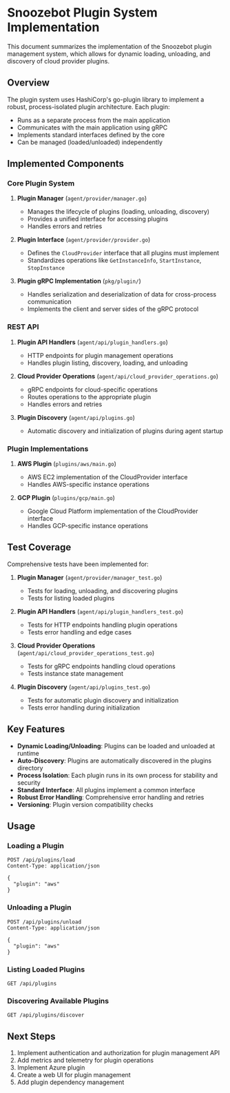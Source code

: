 # Snoozebot Plugin System Implementation

This document summarizes the implementation of the Snoozebot plugin management system, which allows for dynamic loading, unloading, and discovery of cloud provider plugins.

## Overview

The plugin system uses HashiCorp's go-plugin library to implement a robust, process-isolated plugin architecture. Each plugin:

- Runs as a separate process from the main application
- Communicates with the main application using gRPC
- Implements standard interfaces defined by the core
- Can be managed (loaded/unloaded) independently

## Implemented Components

### Core Plugin System

1. **Plugin Manager** (`agent/provider/manager.go`)
   - Manages the lifecycle of plugins (loading, unloading, discovery)
   - Provides a unified interface for accessing plugins
   - Handles errors and retries

2. **Plugin Interface** (`agent/provider/provider.go`)
   - Defines the `CloudProvider` interface that all plugins must implement
   - Standardizes operations like `GetInstanceInfo`, `StartInstance`, `StopInstance`

3. **Plugin gRPC Implementation** (`pkg/plugin/`)
   - Handles serialization and deserialization of data for cross-process communication
   - Implements the client and server sides of the gRPC protocol

### REST API

1. **Plugin API Handlers** (`agent/api/plugin_handlers.go`)
   - HTTP endpoints for plugin management operations
   - Handles plugin listing, discovery, loading, and unloading

2. **Cloud Provider Operations** (`agent/api/cloud_provider_operations.go`)
   - gRPC endpoints for cloud-specific operations
   - Routes operations to the appropriate plugin
   - Handles errors and retries

3. **Plugin Discovery** (`agent/api/plugins.go`)
   - Automatic discovery and initialization of plugins during agent startup

### Plugin Implementations

1. **AWS Plugin** (`plugins/aws/main.go`)
   - AWS EC2 implementation of the CloudProvider interface
   - Handles AWS-specific instance operations

2. **GCP Plugin** (`plugins/gcp/main.go`)
   - Google Cloud Platform implementation of the CloudProvider interface
   - Handles GCP-specific instance operations

## Test Coverage

Comprehensive tests have been implemented for:

1. **Plugin Manager** (`agent/provider/manager_test.go`)
   - Tests for loading, unloading, and discovering plugins
   - Tests for listing loaded plugins

2. **Plugin API Handlers** (`agent/api/plugin_handlers_test.go`)
   - Tests for HTTP endpoints handling plugin operations
   - Tests error handling and edge cases

3. **Cloud Provider Operations** (`agent/api/cloud_provider_operations_test.go`)
   - Tests for gRPC endpoints handling cloud operations
   - Tests instance state management

4. **Plugin Discovery** (`agent/api/plugins_test.go`)
   - Tests for automatic plugin discovery and initialization
   - Tests error handling during initialization

## Key Features

- **Dynamic Loading/Unloading**: Plugins can be loaded and unloaded at runtime
- **Auto-Discovery**: Plugins are automatically discovered in the plugins directory
- **Process Isolation**: Each plugin runs in its own process for stability and security
- **Standard Interface**: All plugins implement a common interface
- **Robust Error Handling**: Comprehensive error handling and retries
- **Versioning**: Plugin version compatibility checks

## Usage

### Loading a Plugin

```http
POST /api/plugins/load
Content-Type: application/json

{
  "plugin": "aws"
}
```

### Unloading a Plugin

```http
POST /api/plugins/unload
Content-Type: application/json

{
  "plugin": "aws"
}
```

### Listing Loaded Plugins

```http
GET /api/plugins
```

### Discovering Available Plugins

```http
GET /api/plugins/discover
```

## Next Steps

1. Implement authentication and authorization for plugin management API
2. Add metrics and telemetry for plugin operations
3. Implement Azure plugin
4. Create a web UI for plugin management
5. Add plugin dependency management